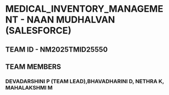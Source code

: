 # MEDICAL_INVENTORY_MANAGEMENT - NAAN MUDHALVAN (SALESFORCE)
## TEAM ID -  NM2025TMID25550 
## TEAM MEMBERS  
### DEVADARSHINI P (TEAM LEAD),BHAVADHARINI D, NETHRA K, MAHALAKSHMI M
